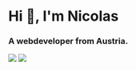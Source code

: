 <h1 align="left">Hi 👋, I'm Nicolas</h1>
<h3 align="left">A webdeveloper from Austria.</h3>

<img src="https://github-readme-stats.vercel.app/api?username=NicolasWebDeveloper&count_private=true&include_all_commits=true&show_icons=true&theme=gotham">
<img src="https://github-readme-stats.vercel.app/api/top-langs/?username=NicolasWebDeveloper&count_private=true&include_all_commits=true&show_icons=true&theme=gotham&langs_count=2">
